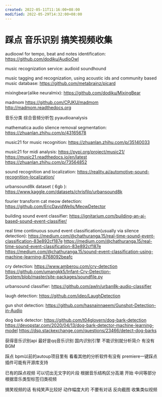 ```yaml
---
created: 2022-05-11T11:16:00+08:00
modified: 2022-05-29T14:32:00+08:00
---
```


# 踩点 音乐识别 搞笑视频收集

audioowl for tempo, beat and notes identification:
https://github.com/dodiku/AudioOwl

music recognization service:
audioid soundhound

music tagging and recognization, using acoustic ids and community based music database:
https://github.com/metabrainz/picard


 mixingbear(alike neuralmix):
https://github.com/dodiku/MixingBear

madmom
https://github.com/CPJKU/madmom
http://madmom.readthedocs.org

音乐分类 综合音频分析包
pyaudioanalysis 

mathematica audio slience removal segmentation:
https://zhuanlan.zhihu.com/p/43165678

music21 for music recognition:
https://zhuanlan.zhihu.com/p/35140033

music21 for midi analysis:
https://pypi.org/project/music21/  
https://music21.readthedocs.io/en/latest
https://zhuanlan.zhihu.com/p/73564852

sound recognition and localization:
https://reality.ai/automotive-sound-recognition-localization/

 urbansound8k dataset ( 6gb ):
https://www.kaggle.com/datasets/chrisfilo/urbansound8k

 fourier transform cat meow detection:
https://github.com/EricDavidWells/MeowDetector

building sound event classifier:
https://ignitarium.com/building-an-ai-based-sound-event-classifier/

real time continuous sound event classification(usually via silence detection):
https://medium.com/@chathuranga.15/real-time-sound-event-classification-83e892cf187e
https://medium.com/@chathuranga.15/real-time-sound-event-classification-83e892cf187e
https://medium.com/@chathuranga.15/sound-event-classification-using-machine-learning-8768092beafc


cry detection:
https://www.amberou.com/cry-detection
https://github.com/umangkk5/Infant-Cry-Detection-System/blob/master/site-packages/soundfile.py

urbansound classifier:
https://github.com/awln/urban8k-audio-classifier

laugh detection:
  https://github.com/ideo/LaughDetection


gun shot detection:
https://github.com/hasnainnaeem/Gunshot-Detection-in-Audio

dog bark detector:
https://github.com/t04glovern/dog-bark-detection
https://devopstar.com/2020/04/13/dog-bark-detector-machine-learning-model
https://dsp.stackexchange.com/questions/23466/detect-dog-barks

获得音乐识别api 最好是qq音乐识别 国内识别引擎
不能识别就分析简介 有没有BGM

踩点 bpm以前的autoup项目里有 看看其他的分析软件有没有 premiere一键踩点插件可能有开源库支持

已有的踩点视频 可以切出无文字的片段 根据音乐结构区分高潮 开始 中间等部分 根据音乐类型标签归类视频

搞笑视频的话 有纯笑声比较好 动作幅度大的 不要有对话 反向截图 收集类似视频

